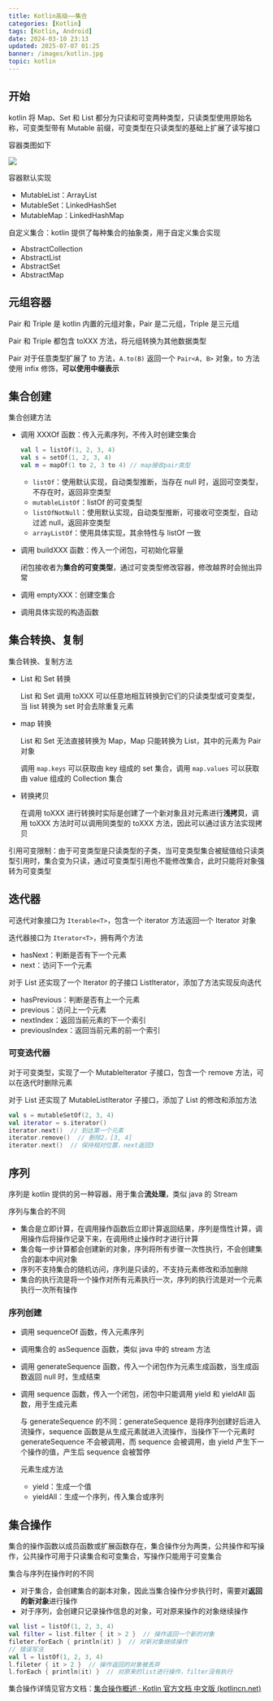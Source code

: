 ```yaml
---
title: Kotlin高级——集合
categories: [Kotlin]
tags: [Kotlin, Android]
date: 2024-03-10 23:13
updated: 2025-07-07 01:25
banner: /images/kotlin.jpg
topic: kotlin
---
```

## 开始

kotlin 将 Map、Set 和 List 都分为只读和可变两种类型，只读类型使用原始名称，可变类型带有 Mutable 前缀，可变类型在只读类型的基础上扩展了读写接口

容器类图如下

![](kotlin-集合-1751822581376.png)

容器默认实现

- MutableList：ArrayList
- MutableSet：LinkedHashSet
- MutableMap：LinkedHashMap

自定义集合：kotlin 提供了每种集合的抽象类，用于自定义集合实现

- AbstractCollection
- AbstractList
- AbstractSet
- AbstractMap

## 元组容器

Pair 和 Triple 是 kotlin 内置的元组对象，Pair 是二元组，Triple 是三元组

Pair 和 Triple 都包含 toXXX 方法，将元组转换为其他数据类型

Pair 对于任意类型扩展了 to 方法，`A.to(B)` 返回一个 `Pair<A, B>` 对象，to 方法使用 infix 修饰，**可以使用中缀表示**

## 集合创建

集合创建方法

- 调用 XXXOf 函数：传入元素序列，不传入时创建空集合

    ``` kotlin
    val l = listOf(1, 2, 3, 4)
    val s = setOf(1, 2, 3, 4)
    val m = mapOf(1 to 2, 3 to 4) // map接收pair类型
    ```

    - `listOf`：使用默认实现，自动类型推断，当存在 null 时，返回可空类型，不存在时，返回非空类型
    - `mutableListOf`：listOf 的可变类型
    - `listOfNotNull`：使用默认实现，自动类型推断，可接收可空类型，自动过滤 null，返回非空类型
    - `arrayListOf`：使用具体实现，其余特性与 listOf 一致

- 调用 buildXXX 函数：传入一个闭包，可初始化容量

    闭包接收者为**集合的可变类型**，通过可变类型修改容器，修改越界时会抛出异常

- 调用 emptyXXX：创建空集合

- 调用具体实现的构造函数

## 集合转换、复制

集合转换、复制方法

- List 和 Set 转换

    List 和 Set 调用 toXXX 可以任意地相互转换到它们的只读类型或可变类型，当 list 转换为 set 时会去除重复元素

- map 转换

    List 和 Set 无法直接转换为 Map，Map 只能转换为 List，其中的元素为 Pair 对象

    调用 `map.keys` 可以获取由 key 组成的 set 集合，调用 `map.values` 可以获取由 value 组成的 Collection 集合

- 转换拷贝

    在调用 toXXX 进行转换时实际是创建了一个新对象且对元素进行**浅拷贝**，调用 toXXX 方法时可以调用同类型的 toXXX 方法，因此可以通过该方法实现拷贝

引用可变限制：由于可变类型是只读类型的子类，当可变类型集合被赋值给只读类型引用时，集合变为只读，通过可变类型引用也不能修改集合，此时只能将对象强转为可变类型

## 迭代器

可迭代对象接口为 `Iterable<T>`，包含一个 iterator 方法返回一个 Iterator 对象

迭代器接口为 `Iterator<T>`，拥有两个方法

- hasNext：判断是否有下一个元素
- next：访问下一个元素

对于 List 还实现了一个 Iterator 的子接口 ListIterator，添加了方法实现反向迭代

- hasPrevious：判断是否有上一个元素
- previous：访问上一个元素
- nextIndex：返回当前元素的下一个索引
- previousIndex：返回当前元素的前一个索引

### 可变迭代器

对于可变类型，实现了一个 MutableIterator 子接口，包含一个 remove 方法，可以在迭代时删除元素

对于 List 还实现了 MutableListIterator 子接口，添加了 List 的修改和添加方法

``` kotlin
val s = mutableSetOf(2, 3, 4)
val iterator = s.iterator()
iterator.next()  // 到达第一个元素
iterator.remove()  // 删除2，[3, 4]
iterator.next()  // 保持相对位置，next返回3
```

## 序列

序列是 kotlin 提供的另一种容器，用于集合**流处理**，类似 java 的 Stream

序列与集合的不同

- 集合是立即计算，在调用操作函数后立即计算返回结果，序列是惰性计算，调用操作后将操作记录下来，在调用终止操作时才进行计算
- 集合每一步计算都会创建新的对象，序列将所有步骤一次性执行，不会创建集合的副本中间对象
- 序列不支持集合的随机访问，序列是只读的，不支持元素修改和添加删除
- 集合的执行流是将一个操作对所有元素执行一次，序列的执行流是对一个元素执行一次所有操作

### 序列创建

- 调用 sequenceOf 函数，传入元素序列

- 调用集合的 asSequence 函数，类似 java 中的 stream 方法

- 调用 generateSequence 函数，传入一个闭包作为元素生成函数，当生成函数返回 null 时，生成结束

- 调用 sequence 函数，传入一个闭包，闭包中只能调用 yield 和 yieldAll 函数，用于生成元素

    与 generateSequence 的不同：generateSequence 是将序列创建好后进入流操作，sequence 函数是从生成元素就进入流操作，当操作下一个元素时 generateSequence 不会被调用，而 sequence 会被调用，由 yield 产生下一个操作的值，产生后 sequence 会被暂停

    元素生成方法
    
    - yield：生成一个值
    - yieldAll：生成一个序列，传入集合或序列

## 集合操作

集合的操作函数以成员函数或扩展函数存在，集合操作分为两类，公共操作和写操作，公共操作可用于只读集合和可变集合，写操作只能用于可变集合

集合与序列在操作时的不同

- 对于集合，会创建集合的副本对象，因此当集合操作分步执行时，需要对**返回的新对象**进行操作
- 对于序列，会创建只记录操作信息的对象，可对原来操作的对象继续操作

``` kotlin
val list = listOf(1, 2, 3, 4)
val filter = list.filter { it > 2 }  // 操作返回一个新的对象
fileter.forEach { println(it) }  // 对新对象继续操作
// 错误写法
val l = listOf(1, 2, 3, 4)
l.fileter { it > 2 }  // 操作返回的对象被丢弃
l.forEach { println(it) }  // 对原来的list进行操作，filter没有执行
```

集合操作详情见官方文档：[集合操作概述 · Kotlin 官方文档 中文版 (kotlincn.net)](https://book.kotlincn.net/text/collection-operations.html)
